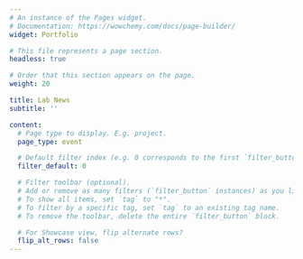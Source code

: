 ```yaml
---
# An instance of the Pages widget.
# Documentation: https://wowchemy.com/docs/page-builder/
widget: Portfolio

# This file represents a page section.
headless: true

# Order that this section appears on the page.
weight: 20

title: Lab News
subtitle: ''

content:
  # Page type to display. E.g. project.
  page_type: event

  # Default filter index (e.g. 0 corresponds to the first `filter_button` instance below).
  filter_default: 0

  # Filter toolbar (optional).
  # Add or remove as many filters (`filter_button` instances) as you like.
  # To show all items, set `tag` to "*".
  # To filter by a specific tag, set `tag` to an existing tag name.
  # To remove the toolbar, delete the entire `filter_button` block.

  # For Showcase view, flip alternate rows?
  flip_alt_rows: false
---
```

